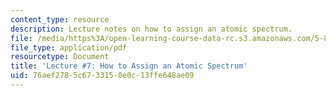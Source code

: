 ```yaml
---
content_type: resource
description: Lecture notes on how to assign an atomic spectrum.
file: /media/https%3A/open-learning-course-data-rc.s3.amazonaws.com/5-80-small-molecule-spectroscopy-and-dynamics-fall-2008/76aef2785c6733150e0c13ffe648ae09_07_580ln_fa08.pdf
file_type: application/pdf
resourcetype: Document
title: 'Lecture #7: How to Assign an Atomic Spectrum'
uid: 76aef278-5c67-3315-0e0c-13ffe648ae09
---
```

